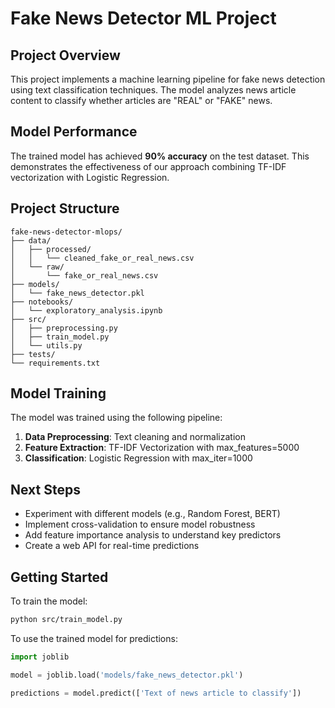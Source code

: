 # Fake News Detector ML Project

## Project Overview
This project implements a machine learning pipeline for fake news detection using text classification techniques. The model analyzes news article content to classify whether articles are "REAL" or "FAKE" news.

## Model Performance
The trained model has achieved **90% accuracy** on the test dataset. This demonstrates the effectiveness of our approach combining TF-IDF vectorization with Logistic Regression.

## Project Structure
```
fake-news-detector-mlops/
├── data/
│   ├── processed/
│   │   └── cleaned_fake_or_real_news.csv
│   └── raw/
│       └── fake_or_real_news.csv
├── models/
│   └── fake_news_detector.pkl
├── notebooks/
│   └── exploratory_analysis.ipynb
├── src/
│   ├── preprocessing.py
│   ├── train_model.py
│   └── utils.py
├── tests/
└── requirements.txt
```

## Model Training
The model was trained using the following pipeline:
1. **Data Preprocessing**: Text cleaning and normalization
2. **Feature Extraction**: TF-IDF Vectorization with max_features=5000
3. **Classification**: Logistic Regression with max_iter=1000

## Next Steps
- Experiment with different models (e.g., Random Forest, BERT)
- Implement cross-validation to ensure model robustness
- Add feature importance analysis to understand key predictors
- Create a web API for real-time predictions

## Getting Started
To train the model:
```bash
python src/train_model.py
```

To use the trained model for predictions:
```python
import joblib

model = joblib.load('models/fake_news_detector.pkl')

predictions = model.predict(['Text of news article to classify'])
```
